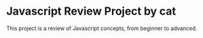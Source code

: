 # Javascript Review Project by cat
This project is a review of Javascript concepts, from beginner to advanced.

